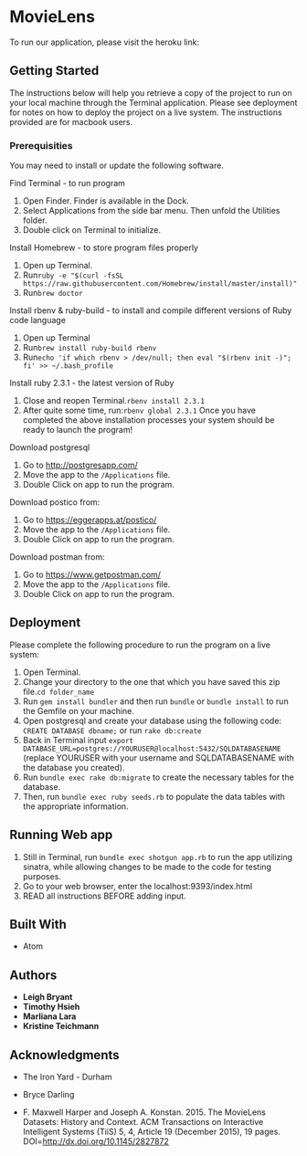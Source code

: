 # MovieLens

To run our application, please visit the heroku link:

## Getting Started

The instructions below will help you retrieve a copy of the project to run on your local machine through the Terminal application. Please see deployment for notes on how to deploy the project on a live system.  The instructions provided are for macbook users.

### Prerequisities

You may need to install or update the following software.

Find Terminal - to run program
  1. Open Finder. Finder is available in the Dock.
  2. Select Applications from the side bar menu.  Then unfold the Utilities folder.
  3. Double click on Terminal to initialize.

Install Homebrew - to store program files properly
  1. Open up Terminal.
  2. Run```ruby -e "$(curl -fsSL https://raw.githubusercontent.com/Homebrew/install/master/install)"```
  3. Run```brew doctor```

Install rbenv & ruby-build - to install and compile different versions of Ruby code language
  1. Open up Terminal
  2. Run```brew install ruby-build rbenv```
  3. Run```echo 'if which rbenv > /dev/null; then eval "$(rbenv init -)"; fi' >> ~/.bash_profile```

Install ruby 2.3.1 - the latest version of Ruby
  1. Close and reopen Terminal.```rbenv install 2.3.1```
  2. After quite some time, run:```rbenv global 2.3.1```
Once you have completed the above installation processes your system should be ready to launch the program!

Download postgresql
  1. Go to http://postgresapp.com/
  2. Move the app to the `/Applications` file.
  3. Double Click on app to run the program.

Download postico from:
  1. Go to https://eggerapps.at/postico/
  2. Move the app to the `/Applications` file.
  3. Double Click on app to run the program.

Download postman from:
  1. Go to https://www.getpostman.com/
  2. Move the app to the `/Applications` file.
  3. Double Click on app to run the program.

## Deployment

Please complete the following procedure to run the program on a live system:
  1. Open Terminal.
  2. Change your directory to the one that which you have saved this zip file.`cd folder_name`
  3. Run `gem install bundler` and then run `bundle` or `bundle install` to run the Gemfile on your machine.
  4. Open postgresql and create your database using the following code: `CREATE DATABASE dbname;` or run `rake db:create`
  5.  Back in Terminal input `export DATABASE_URL=postgres://YOURUSER@localhost:5432/SQLDATABASENAME` (replace YOURUSER with your username and SQLDATABASENAME with the database you created).
  6. Run `bundle exec rake db:migrate` to create the necessary tables for the database.
  7. Then, run `bundle exec ruby seeds.rb` to populate the data tables with the appropriate information.

## Running Web app

  1. Still in Terminal, run `bundle exec shotgun app.rb` to run the app utilizing sinatra, while allowing changes to be made to the code for testing purposes.
  2. Go to your web browser, enter the localhost:9393/index.html
  3. READ all instructions BEFORE adding input.

## Built With

* Atom

## Authors

* **Leigh Bryant**
* **Timothy Hsieh**
* **Marliana Lara**
* **Kristine Teichmann**

## Acknowledgments

* The Iron Yard - Durham
* Bryce Darling

* F. Maxwell Harper and Joseph A. Konstan. 2015. The MovieLens Datasets:
History and Context. ACM Transactions on Interactive Intelligent
Systems (TiiS) 5, 4, Article 19 (December 2015), 19 pages.
DOI=http://dx.doi.org/10.1145/2827872
